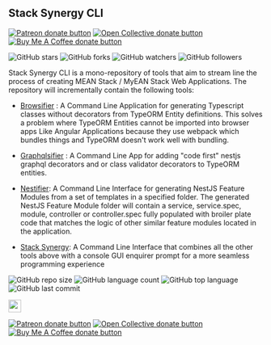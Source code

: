 
  
## Stack Synergy CLI 
<span class="badge-patreon">  
<a href="https://patreon.com/desmondrg" title="Donate to this project using Patreon"><img src="https://img.shields.io/badge/patreon-donate-yellow.svg" alt="Patreon donate button" /></a>  
</span>  
<span class="badge-opencollective">  
<a href="https://opencollective.com/urbanshona" title="Donate to this project using Open Collective"><img src="https://img.shields.io/badge/open%20collective-donate-yellow.svg" alt="Open Collective donate button" /></a>  
</span>  
<span class="badge-buymeacoffee">  
<a href="https://buymeacoffee.com/desmondrg" title="Donate to this project using Buy Me A Coffee"><img src="https://img.shields.io/badge/buy%20me%20a%20coffee-donate-yellow.svg" alt="Buy Me A Coffee donate button" /></a>  
</span>    
          
          
![GitHub stars](https://img.shields.io/github/stars/urbanshona/stack-synergy-cli?style=social) ![GitHub forks](https://img.shields.io/github/forks/urbanshona/stack-synergy-cli?style=social) ![GitHub watchers](https://img.shields.io/github/watchers/urbanshona/stack-synergy-cli?style=social)          ![GitHub followers](https://img.shields.io/github/followers/urbanshona?style=social)          
          
            
Stack Synergy CLI is a mono-repository of tools that aim to stream line the process of creating MEAN Stack / MyEAN Stack Web Applications. The repository will incrementally contain the following tools:      
            
- [Browsifier](https://github.com/urbanshona/stack-synergy-cli/tree/master/packages/browsifier) :  A Command Line Application for generating Typescript classes without decorators from TypeORM Entity definitions. This solves a problem where TypeORM Entities cannot be imported into browser apps Like Angular Applications because they use webpack which bundles things and TypeORM doesn't work well with bundling.        
        
- [Graphqlsifier](https://github.com/urbanshona/stack-synergy-cli/tree/master/packages/graphqlsifier) : A Command Line App for adding "code first" nestjs graphql decorators and or class validator decorators to TypeORM entities.           
         
- [Nestifier](https://github.com/urbanshona/stack-synergy-cli/tree/master/packages/generator): A Command Line Interface for generating NestJS Feature Modules from a set of templates in a specified folder. The generated NestJS Feature Module folder will contain a service, service.spec, module, controller or controller.spec fully populated with broiler plate code that matches the logic of other similar feature modules located in the application.          
        
- [Stack Synergy](https://github.com/urbanshona/stack-synergy-cli/tree/master/packages/generator): A Command Line Interface that combines all the other tools above with a console GUI enquirer prompt for a more seamless programming experience        
  
 ![GitHub repo size](https://img.shields.io/github/repo-size/urbanshona/stack-synergy-cli?style=plastic) ![GitHub language count](https://img.shields.io/github/languages/count/urbanshona/stack-synergy-cli?style=plastic) ![GitHub top language](https://img.shields.io/github/languages/top/urbanshona/stack-synergy-cli?style=plastic) ![GitHub last commit](https://img.shields.io/github/last-commit/urbanshona/stack-synergy-cli?color=red&style=plastic)          
          
          
<p>          
<a href="https://www.facebook.com/Urban-Shona-Tech-108261054866985/"><img src="https://img.shields.io/badge/Facebook-1877F2?style=for-the-badge&logo=facebook&logoColor=white" height=25></a>           
</p>          
          
<span class="badge-patreon">  
<a href="https://patreon.com/desmondrg" title="Donate to this project using Patreon"><img src="https://img.shields.io/badge/patreon-donate-yellow.svg" alt="Patreon donate button" /></a>  
</span>  
<span class="badge-opencollective">  
<a href="https://opencollective.com/urbanshona" title="Donate to this project using Open Collective"><img src="https://img.shields.io/badge/open%20collective-donate-yellow.svg" alt="Open Collective donate button" /></a>  
</span>  
<span class="badge-buymeacoffee">  
<a href="https://buymeacoffee.com/desmondrg" title="Donate to this project using Buy Me A Coffee"><img src="https://img.shields.io/badge/buy%20me%20a%20coffee-donate-yellow.svg" alt="Buy Me A Coffee donate button" /></a>  
</span>